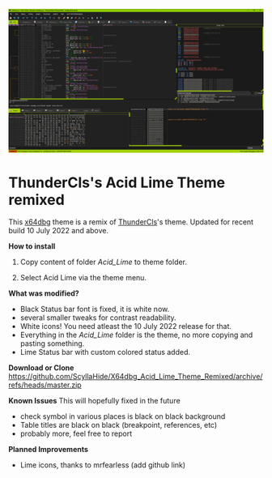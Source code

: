 ![ThunderCls's Acid Lime Theme remixed](https://github.com/ScyllaHide/X64dbg_Acid_Lime_Theme_Remixed/blob/master/Screen_small.png)
# ThunderCls's Acid Lime Theme remixed

This [x64dbg](https://github.com/x64dbg/x64dbg) theme is a remix of [ThunderCls](https://github.com/ThunderCls/x64dbg_acid_lime_theme)'s theme.
Updated for recent build 10 July 2022 and above.

**How to install**

1. Copy content of folder *Acid_Lime* to theme folder.

2. Select Acid Lime via the theme menu.

**What was modified?**

- Black Status bar font is fixed, it is white now.
- several smaller tweaks for contrast readability.
- White icons! You need atleast the 10 July 2022 release for that.
- Everything in the *Acid_Lime* folder is the theme, no more copying and pasting something.
- Lime Status bar with custom colored status added.

**Download or Clone**
https://github.com/ScyllaHide/X64dbg_Acid_Lime_Theme_Remixed/archive/refs/heads/master.zip

**Known Issues**
This will hopefully fixed in the future

- check symbol in various places is black on black background
- Table titles are black on black (breakpoint, references, etc)
- probably more, feel free to report

**Planned Improvements**

- Lime icons, thanks to mrfearless (add github link)
